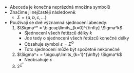 - Abeceda je konečná neprázdná množina symbolů
- Značíme ji nejčastěji následovně:
	- $\Sigma = \{a,b,c,...\}$
- Používají se dvě významná sjednocení abecedy:
	1. $\Sigma^* = \bigcup\limits_{k=0}^{\infty} \Sigma^k$
		- Sjednocení všech řetězců délky $k$
		- Jde tedy o sjednocení všech řetězců konečné délky
		- Obsahuje symbol $\varepsilon = \Sigma^0$
		- Toto sjednocení může být spočetně nekonečné
	2.  $\Sigma^+ = \bigcup\limits_{k=1}^{\infty} \Sigma^k$
		- Neobsahuje $\varepsilon$
	3. $2^{\Sigma^*}$ 